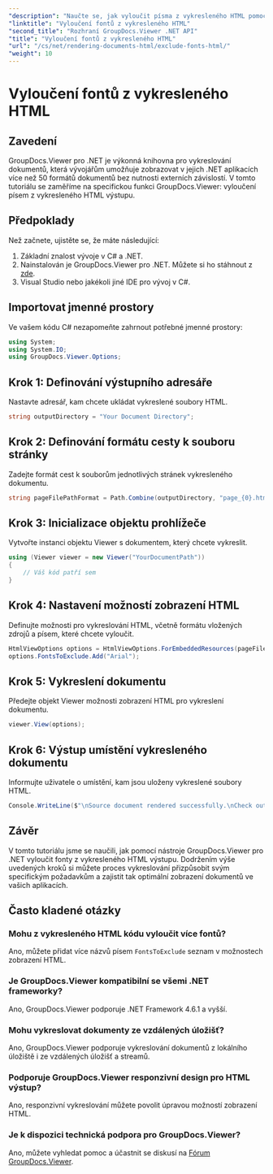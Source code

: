 ```yaml
---
"description": "Naučte se, jak vyloučit písma z vykresleného HTML pomocí GroupDocs.Viewer pro .NET. Pro bezproblémové zobrazení dokumentů postupujte podle tohoto podrobného návodu."
"linktitle": "Vyloučení fontů z vykresleného HTML"
"second_title": "Rozhraní GroupDocs.Viewer .NET API"
"title": "Vyloučení fontů z vykresleného HTML"
"url": "/cs/net/rendering-documents-html/exclude-fonts-html/"
"weight": 10
---
```


# Vyloučení fontů z vykresleného HTML

## Zavedení
GroupDocs.Viewer pro .NET je výkonná knihovna pro vykreslování dokumentů, která vývojářům umožňuje zobrazovat v jejich .NET aplikacích více než 50 formátů dokumentů bez nutnosti externích závislostí. V tomto tutoriálu se zaměříme na specifickou funkci GroupDocs.Viewer: vyloučení písem z vykresleného HTML výstupu. 
## Předpoklady
Než začnete, ujistěte se, že máte následující:
1. Základní znalost vývoje v C# a .NET.
2. Nainstalován je GroupDocs.Viewer pro .NET. Můžete si ho stáhnout z [zde](https://releases.groupdocs.com/viewer/net/).
3. Visual Studio nebo jakékoli jiné IDE pro vývoj v C#.

## Importovat jmenné prostory
Ve vašem kódu C# nezapomeňte zahrnout potřebné jmenné prostory:
```csharp
using System;
using System.IO;
using GroupDocs.Viewer.Options;
```

## Krok 1: Definování výstupního adresáře
Nastavte adresář, kam chcete ukládat vykreslené soubory HTML.
```csharp
string outputDirectory = "Your Document Directory";
```
## Krok 2: Definování formátu cesty k souboru stránky
Zadejte formát cest k souborům jednotlivých stránek vykresleného dokumentu.
```csharp
string pageFilePathFormat = Path.Combine(outputDirectory, "page_{0}.html");
```
## Krok 3: Inicializace objektu prohlížeče
Vytvořte instanci objektu Viewer s dokumentem, který chcete vykreslit.
```csharp
using (Viewer viewer = new Viewer("YourDocumentPath"))
{
    // Váš kód patří sem
}
```
## Krok 4: Nastavení možností zobrazení HTML
Definujte možnosti pro vykreslování HTML, včetně formátu vložených zdrojů a písem, které chcete vyloučit.
```csharp
HtmlViewOptions options = HtmlViewOptions.ForEmbeddedResources(pageFilePathFormat);
options.FontsToExclude.Add("Arial");
```
## Krok 5: Vykreslení dokumentu
Předejte objekt Viewer možnosti zobrazení HTML pro vykreslení dokumentu.
```csharp
viewer.View(options);
```
## Krok 6: Výstup umístění vykresleného dokumentu
Informujte uživatele o umístění, kam jsou uloženy vykreslené soubory HTML.
```csharp
Console.WriteLine($"\nSource document rendered successfully.\nCheck output in {outputDirectory}.");
```

## Závěr
V tomto tutoriálu jsme se naučili, jak pomocí nástroje GroupDocs.Viewer pro .NET vyloučit fonty z vykresleného HTML výstupu. Dodržením výše uvedených kroků si můžete proces vykreslování přizpůsobit svým specifickým požadavkům a zajistit tak optimální zobrazení dokumentů ve vašich aplikacích.
## Často kladené otázky
### Mohu z vykresleného HTML kódu vyloučit více fontů?
Ano, můžete přidat více názvů písem `FontsToExclude` seznam v možnostech zobrazení HTML.
### Je GroupDocs.Viewer kompatibilní se všemi .NET frameworky?
Ano, GroupDocs.Viewer podporuje .NET Framework 4.6.1 a vyšší.
### Mohu vykreslovat dokumenty ze vzdálených úložišť?
Ano, GroupDocs.Viewer podporuje vykreslování dokumentů z lokálního úložiště i ze vzdálených úložišť a streamů.
### Podporuje GroupDocs.Viewer responzivní design pro HTML výstup?
Ano, responzivní vykreslování můžete povolit úpravou možností zobrazení HTML.
### Je k dispozici technická podpora pro GroupDocs.Viewer?
Ano, můžete vyhledat pomoc a účastnit se diskusí na [Fórum GroupDocs.Viewer](https://forum.groupdocs.com/c/viewer/9).